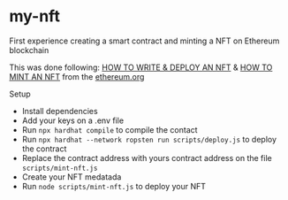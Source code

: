 # my-nft
First experience creating a smart contract and minting a NFT on Ethereum blockchain

This was done following: [HOW TO WRITE & DEPLOY AN NFT](https://ethereum.org/en/developers/tutorials/how-to-write-and-deploy-an-nft/) & [HOW TO MINT AN NFT](https://ethereum.org/en/developers/tutorials/how-to-mint-an-nft/) from the [ethereum.org](https://ethereum.org/en/)

Setup

* Install dependencies
* Add your keys on a .env file
* Run `npx hardhat compile` to compile the contact
* Run `npx hardhat --network ropsten run scripts/deploy.js` to deploy the contract
* Replace the contract address with yours contract address on the file `scripts/mint-nft.js` 
* Create your NFT medatada
* Run `node scripts/mint-nft.js` to deploy your NFT
